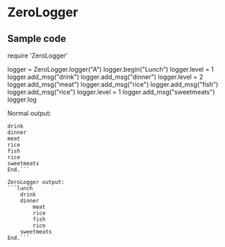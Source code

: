 # ZeroLogger

## Sample code
require 'ZeroLogger'

logger = ZeroLogger.logger("A")
logger.begin("Lunch")
logger.level = 1
logger.add_msg("drink")
logger.add_msg("dinner")
logger.level = 2
logger.add_msg("meat")
logger.add_msg("rice")
logger.add_msg("fish")
logger.add_msg("rice")
logger.level = 1
logger.add_msg("sweetmeats")
logger.log

Normal output:
```lunch
drink
dinner
meat
rice
fish
rice
sweetmeats
End.```

ZeroLogger output:
```lunch
	drink
	dinner
		meat
		rice
		fish
		rice
	sweetmeats
End.```